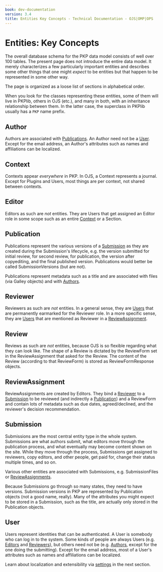 ```yaml
---
book: dev-documentation
version: 3.4
title: Entities Key Concepts - Technical Documentation - OJS|OMP|OPS
---
```


# Entities: Key Concepts

The overall database schema for the PKP data model consists of well over 100 tables.
The present page does not introduce the entire data model.
It merely characterizes a few particularly important entities
and describes some other things that one might _expect_ to be entities
but that happen to be represented in some other way.

The page is organized as a loose list of sections in alphabetical order.

When you look for the classes representing these entities,
some of them will live in PKPlib, others in OJS (etc.),
and many in both, with an inheritance relationship between them. 
In the latter case, the superclass in PKPlib usually has a `PKP` name prefix.

## Author

Authors are associated with [Publications](#Publication).
An Author need not be a [User](#User).
Except for the email address, an Author's attributes such as
names and affiliations can be localized.

## Context

Contexts appear _everywhere_ in PKP.
In OJS, a Context represents a journal.
Except for Plugins and Users, most things are per context, not shared between contexts.

## Editor

Editors as such are _not_ entities.
They are Users that get assigned an Editor role in some scope such as
an entire [Context](#Context) or a Section.

## Publication

Publications represent the various versions of a [Submission](#Submission)
as they are created during the Submission's lifecycle, e.g. the
version submitted for initial review, for second review, for publication,
the version after copyediting, and the final published version.
Publications would better be called SubmissionVersions (but are not).

Publications represent metadata such as a title and
are associated with files (via Galley objects)
and with [Authors](#Author). 

## Reviewer

Reviewers as such are _not_ entities.
In a general sense, they are [Users](#User) that are permanently earmarked for the Reviewer role.
In a more specific sense, they are [Users](#User) that are mentioned as Reviewer
in a [ReviewAssignment](#ReviewAssignment).

## Review

Reviews as such are _not_ entities, because OJS is so flexible regarding what they can look like.
The shape of a Review is dictated by the ReviewForm set in the ReviewAssignment
that asked for the Review.
The content of the Review (according to that ReviewForm) is stored as ReviewFormResponse objects.

## ReviewAssignment

ReviewAssignments are created by Editors.
They bind a [Reviewer](#Reviewer) to a [Submission](#Submission) to be reviewed
(and indirectly a [Publication](#Publication)) and a ReviewForm
and contain lots of metadata such as due dates, agreed/declined,
and the reviewer's decision recommendation.

## Submission

Submissions are the most central entity type in the whole system.
Submissions are what authors submit, what editors move through the publication process,
and what eventually may become content shown on the site.
While they move through the process, Submissions get assigned to reviewers, copy editors,
and other people, get paid for, change their status multiple times, and so on.

Various other entities are associated with Submissions, e.g. 
SubmissionFiles or [ReviewAssignments](#ReviewAssignment).

Because Submissions go through so many states, they need to have versions.
Submission versions in PKP are represented by Publication objects (not a good name, really).
Many of the attributes you might expect to be stored in a Submission,
such as the title, are actually only stored in the Publication objects.

## User

Users represent identities that can be authenticated.
A User is somebody who can log in to the system.
Some kinds of people are always Users (e.g. [Editors](#Editor) and [Reviewers](#Reviewer)),
but others need not be (e.g. [Authors](#Author), except for the one doing the submitting).
Except for the email address, most of a User's attributes such as
names and affiliations can be localized.

Learn about localization and extensibility via [settings](./datamodel-settings) in the next section.